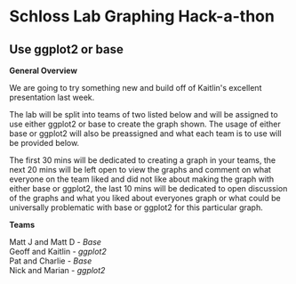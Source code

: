 # Schloss Lab Graphing Hack-a-thon
## Use ggplot2 or base


**General Overview**

We are going to try something new and build off of Kaitlin's excellent presentation last week.
  
The lab will be split into teams of two listed below and will be assigned to use either ggplot2 or base to create the graph shown.  The usage of either base or ggplot2 will also be preassigned and what each team is to use will be provided below.  
     
The first 30 mins will be dedicated to creating a graph in your teams, the next 20 mins will be left open to view the graphs 
and comment on what everyone on the team liked and did not like about making the graph with either base or ggplot2, the last 10 mins will be dedicated to open discussion of the graphs and what you liked about everyones graph or what could be universally problematic with base or ggplot2 for this particular graph.


**Teams**

Matt J and Matt D - *Base*  
Geoff and Kaitlin - *ggplot2*  
Pat and Charlie - *Base*  
Nick and Marian - *ggplot2*  





   
